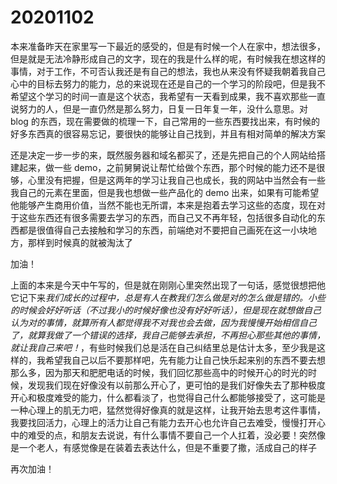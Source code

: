 # 20201102

本来准备昨天在家里写一下最近的感受的，但是有时候一个人在家中，想法很多，但是就是无法冷静形成自己的文字，现在的我是什么样的呢，有时候我在想这样的事情，对于工作，不可否认我还是有自己的想法，我也从来没有怀疑我朝着我自己心中的目标去努力的能力，总的来说现在还是自己的一个学习的阶段吧，但是我不希望这个学习的时间一直是这个状态，我希望有一天看到成果，我不喜欢那些一直说努力的人，但是一直仍然是那么努力，日复一日年复一年，没什么意思。对 blog 的东西，现在需要做的梳理一下，自己常用的一些东西要找出来，有时候的好多东西真的很容易忘记，要很快的能够让自己找到，并且有相对简单的解决方案

还是决定一步一步的来，既然服务器和域名都买了，还是先把自己的个人网站给搭建起来，做一些 demo，之前舅舅说让帮忙给做个东西，那个时候的能力还不是很够，心里没有把握，但是这两年的学习让我自己也成长，我的网站中当然会有一些我自己的元素在里面，但是我也想做一些产品化的 demo 出来，如果有可能希望他能够产生商用价值，当然不能也无所谓，本来是抱着去学习这些的态度，现在对于这些东西还有很多需要去学习的东西，而自己又不再年轻，包括很多自动化的东西都是很值得自己去接触和学习的东西，前端绝对不要把自己画死在这一小块地方，那样到时候真的就被淘汰了

加油！

上面的本来是今天中午写的，但是就在刚刚心里突然出现了一句话，感觉很想把他它记下来*我们成长的过程中，总是有人在教我们怎么做是对的怎么做是错的。小些的时候会好好听话（不过我小的时候好像也没有好好听话），但是现在就想做自己认为对的事情，就算所有人都觉得我不对我也会去做，因为我慢慢开始相信自己了，就算我做了一个错误的选择，我自己能够去承担，不再担心那些其他的事情，就让我自己来吧！*，有些时候我们总是活在自己纠结里总是估计太多，至少我是这样的，我希望我自己以后不要那样吧，先有能力让自己快乐起来别的东西不要去想那么多，因为那天和肥肥电话的时候，我们回忆那些高中的时候开心的时光的时候，发现我们现在好像没有以前那么开心了，更可怕的是我们好像失去了那种极度开心和极度难受的能力，什么都看淡了，也觉得自己什么都能够接受了，这可能是一种心理上的肌无力吧，猛然觉得好像真的就是这样，让我开始去思考这件事情，我要找回活力，心理上的活力让自己有能力去开心也允许自己去难受，慢慢打开心中的难受的点，和朋友去说说，有什么事情不要自己一个人扛着，没必要！突然像是一个老人，有感觉像是在装着去表达什么，但是不重要了撒，活成自己的样子

再次加油！



<gitask />
